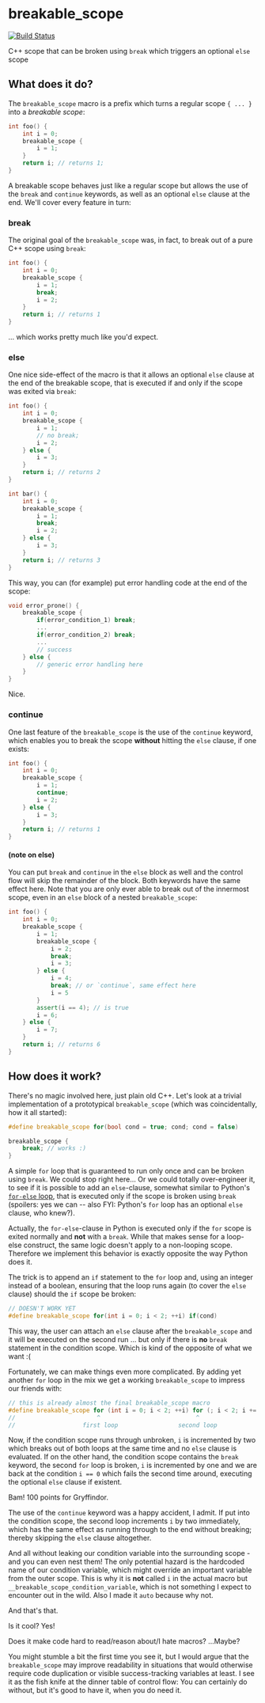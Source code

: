 # breakable_scope

[![Build Status](https://travis-ci.org/clemenssielaff/breakable_scope.svg?branch=master)](https://travis-ci.org/clemenssielaff/breakable_scope)

C++ scope that can be broken using `break` which triggers an optional `else` scope

## What does it do?

The `breakable_scope` macro is a prefix which turns a regular scope `{ ... }` into a *breakable scope*:

```C++
int foo() {
    int i = 0;
    breakable_scope {
        i = 1;
    }
    return i; // returns 1;
}
```

A breakable scope behaves just like a regular scope but allows the use of the `break` and `continue` keywords, as well as an optional `else` clause at the end. We'll cover every feature in turn:

### break

The original goal of the `breakable_scope` was, in fact, to break out of a pure C++ scope using `break`:

```C++
int foo() {
    int i = 0;
    breakable_scope {
        i = 1;
        break;
        i = 2;
    }
    return i; // returns 1
}
```

... which works pretty much like you'd expect.

### else

One nice side-effect of the macro is that it allows an optional `else` clause at the end of the breakable scope, that is executed if and only if the scope was exited via `break`:

```C++
int foo() {
    int i = 0;
    breakable_scope {
        i = 1;
        // no break;
        i = 2;
    } else {
        i = 3;
    }
    return i; // returns 2
}

int bar() {
    int i = 0;
    breakable_scope {
        i = 1;
        break;
        i = 2;
    } else {
        i = 3;
    }
    return i; // returns 3
}
```
    
This way, you can (for example) put error handling code at the end of the scope:

```C++
void error_prone() {
    breakable_scope {
        if(error_condition_1) break;
        ...
        if(error_condition_2) break;
        ...
        // success
    } else {
        // generic error handling here
    }
}
```

Nice.

### continue

One last feature of the `breakable_scope` is the use of the `continue` keyword, which enables you to break the scope **without** hitting the `else` clause, if one exists:

```C++
int foo() {
    int i = 0;
    breakable_scope {
        i = 1;
        continue;
        i = 2;
    } else {
        i = 3;
    }
    return i; // returns 1
}
```

#### (note on else)
You can put `break` and `continue` in the `else` block as well and the control flow will skip the remainder of the block. Both keywords have the same effect here. Note that you are only ever able to break out of the innermost scope, even in an `else` block of a nested `breakable_scope`:

```C++
int foo() {
    int i = 0;
    breakable_scope {
        i = 1;
        breakable_scope {
            i = 2;
            break;
            i = 3;
        } else {
            i = 4;
            break; // or `continue`, same effect here
            i = 5
        }
        assert(i == 4); // is true
        i = 6;
    } else {
        i = 7;
    }
    return i; // returns 6
}
```

## How does it work?

There's no magic involved here, just plain old C++. Let's look at a trivial implementation of a prototypical `breakable_scope` (which was coincidentally, how it all started):

```C++
#define breakable_scope for(bool cond = true; cond; cond = false)

breakable_scope {
    break; // works :)
}
```

A simple `for` loop that is guaranteed to run only once and can be broken using `break`. We could stop right here...
Or we could totally over-engineer it, to see if it is possible to add an `else`-clause, somewhat similar to Python's [`for-else` loop](http://book.pythontips.com/en/latest/for_-_else.html), that is executed only if the scope is broken using `break` (spoilers: yes we can -- also FYI: Python's `for` loop has an optional `else` clause, who knew?).

Actually, the `for-else`-clause in Python is executed only if the `for` scope is exited normally and **not** with a `break`. While that makes sense for a loop-else construct, the same logic doesn't apply to a non-looping scope. Therefore we implement this behavior is exactly opposite the way Python does it.

The trick is to append an `if` statement to the `for` loop and, using an integer instead of a boolean, ensuring that the loop runs again (to cover the `else` clause) should the `if` scope be broken:

```C++
// DOESN'T WORK YET
#define breakable_scope for(int i = 0; i < 2; ++i) if(cond)
```

This way, the user can attach an `else` clause after the `breakable_scope` and it will be executed on the second run ... but only if there is **no** `break` statement in the condition scope. Which is kind of the opposite of what we want :(

Fortunately, we can make things even more complicated. By adding yet another `for` loop in the mix we get a working `breakable_scope` to impress our friends with:

```C++
// this is already almost the final breakable_scope macro
#define breakable_scope for (int i = 0; i < 2; ++i) for (; i < 2; i += 2) if (i == 0)
//                       ^                           ^                                ^
//                   first loop                 second loop                    condition scope
```
    
Now, if the condition scope runs through unbroken, `i` is incremented by two which breaks out of both loops at the same time and no `else` clause is evaluated. If on the other hand, the condition scope contains the `break` keyword, the second `for` loop is broken, `i` is incremented by one and we are back at the condition `i == 0` which fails the second time around, executing the optional `else` clause if existent.

Bam! 100 points for Gryffindor.

The use of the `continue` keyword was a happy accident, I admit. If put into the condition scope, the second loop increments `i` by two immediately, which has the same effect as running through to the end without breaking; thereby skipping the `else` clause altogether.

And all without leaking our condition variable into the surrounding scope - and you can even nest them!
The only potential hazard is the hardcoded name of our condition variable, which might override an important variable from the outer scope. This is why it is **not** called `i` in the actual macro but `__breakable_scope_condition_variable`, which is not something I expect to encounter out in the wild. Also I made it `auto` because why not.

And that's that.

Is it cool? Yes! 

Does it make code hard to read/reason about/I hate macros? ...Maybe?

You might stumble a bit the first time you see it, but I would argue that the `breakable_scope` may improve readability in situations that would otherwise require code duplication or visible success-tracking variables at least.
I see it as the fish knife at the dinner table of control flow: You can certainly do without, but it's good to have it, when you do need it.
